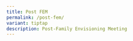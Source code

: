```yaml
---
title: Post FEM
permalink: /post-fem/
variant: tiptap
description: Post-Family Envisioning Meeting
---
```

<p></p>